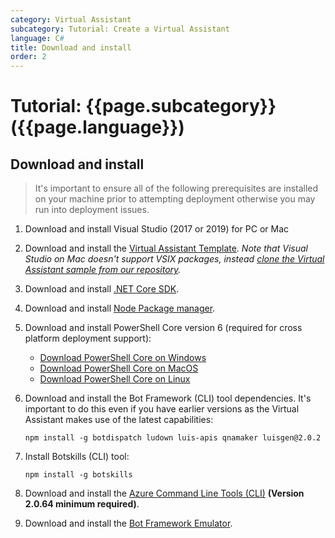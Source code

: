 ```yaml
---
category: Virtual Assistant
subcategory: Tutorial: Create a Virtual Assistant
language: C#
title: Download and install
order: 2
---
```


# Tutorial: {{page.subcategory}} ({{page.language}})

## Download and install

> It's important to ensure all of the following prerequisites are installed on your machine prior to attempting deployment otherwise you may run into deployment issues.

1. Download and install Visual Studio (2017 or 2019) for PC or Mac
1. Download and install the [Virtual Assistant Template](https://marketplace.visualstudio.com/items?itemName=BotBuilder.VirtualAssistantTemplate). *Note that Visual Studio on Mac doesn't support VSIX packages, instead [clone the Virtual Assistant sample from our repository](https://github.com/microsoft/botframework-solutions/tree/master/templates/Virtual-Assistant-Template/csharp/Sample).*
2. Download and install [.NET Core SDK](https://www.microsoft.com/net/download).  
3. Download and install [Node Package manager](https://nodejs.org/en/).
4. Download and install PowerShell Core version 6 (required for cross platform deployment support):
   * [Download PowerShell Core on Windows](https://aka.ms/getps6-windows)
   * [Download PowerShell Core on MacOS](https://docs.microsoft.com/en-us/powershell/scripting/install/installing-powershell-core-on-macos?view=powershell-6)
   * [Download PowerShell Core on Linux](https://aka.ms/getps6-linux)
5. Download and install the Bot Framework (CLI) tool dependencies. It's important to do this even if you have earlier versions as the Virtual Assistant makes use of the latest capabilities:

   ```
   npm install -g botdispatch ludown luis-apis qnamaker luisgen@2.0.2
   ```
6. Install Botskills (CLI) tool:
   
   ```
   npm install -g botskills
   ```

7. Download and install the [Azure Command Line Tools (CLI)](https://docs.microsoft.com/en-us/cli/azure/install-azure-cli-windows?view=azure-cli-latest) **(Version 2.0.64 minimum required)**.
8. Download and install the [Bot Framework Emulator](https://aka.ms/botframework-emulator).